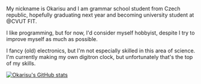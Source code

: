 My nickname is Okarisu and I am grammar school student from Czech republic, hopefully graduating next year and becoming university student at @CVUT FIT.

I like programming, but for now, I'd consider myself hobbyist, despite I try to improve myself as much as possible.

I fancy (old) electronics, but I'm not especially skilled in this area of science. I'm currently making my own digitron clock, but unfortunately that's the top of my skills. 



[![Okarisu's GitHub stats](https://github-readme-stats.vercel.app/api?username=okarisu)](https://github.com/anuraghazra/github-readme-stats)

